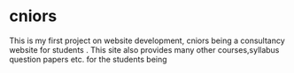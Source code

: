 # cniors
This is my first project on website development, cniors being a consultancy website for students . This site also provides many other courses,syllabus question papers etc. for the students being
